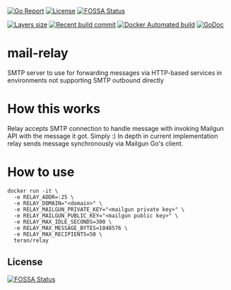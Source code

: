 [![Go Report](https://goreportcard.com/badge/github.com/teran/relay)](https://goreportcard.com/report/github.com/teran/relay)
[![License](https://img.shields.io/github/license/teran/relay.svg)](https://github.com/teran/relay/blob/master/LICENSE)
[![FOSSA Status](https://app.fossa.io/api/projects/git%2Bgithub.com%2Fteran%2Frelay.svg?type=shield)](https://app.fossa.io/projects/git%2Bgithub.com%2Fteran%2Frelay?ref=badge_shield)

[![Layers size](https://images.microbadger.com/badges/image/teran/relay.svg)](https://hub.docker.com/r/teran/relay/)
[![Recent build commit](https://images.microbadger.com/badges/commit/teran/relay.svg)](https://hub.docker.com/r/teran/relay/)
[![Docker Automated build](https://img.shields.io/docker/automated/teran/relay.svg)](https://hub.docker.com/r/teran/relay/)
[![GoDoc](https://godoc.org/github.com/teran/relay?status.svg)](https://godoc.org/github.com/teran/relay)

# mail-relay

SMTP server to use for forwarding messages via HTTP-based services in environments not supporting SMTP outbound directly

# How this works
Relay accepts SMTP connection to handle message with invoking Mailgun API with the message it got. Simply :)
In depth in current implementation relay sends message synchronously via Mailgun Go's client.

# How to use
```
docker run -it \
  -e RELAY_ADDR=:25 \
  -e RELAY_DOMAIN="<domain>" \
  -e RELAY_MAILGUN_PRIVATE_KEY="<mailgun private key>" \
  -e RELAY_MAILGUN_PUBLIC_KEY="<mailgun public key>" \
  -e RELAY_MAX_IDLE_SECONDS=300 \
  -e RELAY_MAX_MESSAGE_BYTES=1048576 \
  -e RELAY_MAX_RECIPIENTS=50 \
  teran/relay
```


## License
[![FOSSA Status](https://app.fossa.io/api/projects/git%2Bgithub.com%2Fteran%2Frelay.svg?type=large)](https://app.fossa.io/projects/git%2Bgithub.com%2Fteran%2Frelay?ref=badge_large)

